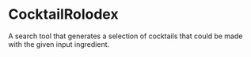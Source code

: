 # CocktailRolodex

A search tool that generates a selection of cocktails that could be made with the given input ingredient.
